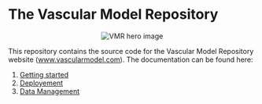 # The Vascular Model Repository
<div align="center">
<img src="https://github.com/SimVascular/vascularmodel/blob/main/img/hero_img_low.jpg" alt="VMR hero image">
</div>

This repository contains the source code for the Vascular Model Repository website (www.vascularmodel.com). The documentation can be found here:
1. [Getting started](https://github.com/SimVascular/vascularmodel/blob/main/doc/getting-started.md)
2. [Deployement](https://github.com/SimVascular/vascularmodel/blob/main/doc/deployement.md)
3. [Data Management](https://github.com/SimVascular/vascularmodel/blob/main/doc/data-management.md)

